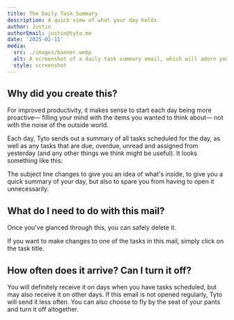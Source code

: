 ```yaml
---
title: The Daily Task Summary
description: A quick view of what your day holds.
author: Justin
authorEmail: justin@tyto.me
date: '2025-02-11'
media:
  src: ./images/banner.webp
  alt: A screenshot of a daily task summary email, which will adorn your inbox from time to time.
  style: screenshot
---
```


## Why did you create this?

For improved productivity, it makes sense to start each day being more proactive— filling your mind with the items you wanted to think about— not with the noise of the outside world.

Each day, Tyto sends out a summary of all tasks scheduled for the day, as well as any tasks that are due, overdue, unread and assigned from yesterday (and any other things we think might be useful). It looks something like this:

The subject line changes to give you an idea of what's inside, to give you a quick summary of your day, but also to spare you from having to open it unnecessarily.

## What do I need to do with this mail?

Once you've glanced through this, you can safely delete it.

If you want to make changes to one of the tasks in this mail, simply click on the task title.

## How often does it arrive? Can I turn it off?

You will definitely receive it on days when you have tasks scheduled, but may also receive it on other days. If this email is not opened regularly, Tyto will send it less often. You can also choose to fly by the seat of your pants and turn it off altogether.
